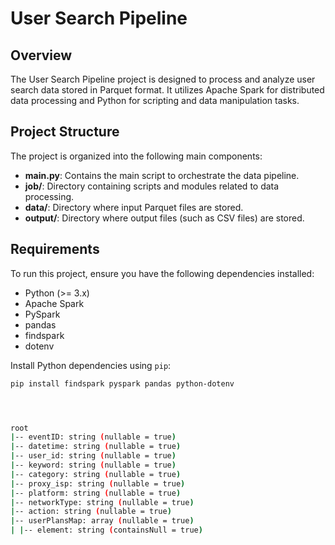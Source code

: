# User Search Pipeline

## Overview

The User Search Pipeline project is designed to process and analyze user search data stored in Parquet format. It utilizes Apache Spark for distributed data processing and Python for scripting and data manipulation tasks.

## Project Structure

The project is organized into the following main components:

- **main.py**: Contains the main script to orchestrate the data pipeline.
- **job/**: Directory containing scripts and modules related to data processing.
- **data/**: Directory where input Parquet files are stored.
- **output/**: Directory where output files (such as CSV files) are stored.

## Requirements

To run this project, ensure you have the following dependencies installed:

- Python (>= 3.x)
- Apache Spark
- PySpark
- pandas
- findspark
- dotenv

Install Python dependencies using `pip`:

```bash
pip install findspark pyspark pandas python-dotenv




root
|-- eventID: string (nullable = true)
|-- datetime: string (nullable = true)
|-- user_id: string (nullable = true)
|-- keyword: string (nullable = true)
|-- category: string (nullable = true)
|-- proxy_isp: string (nullable = true)
|-- platform: string (nullable = true)
|-- networkType: string (nullable = true)
|-- action: string (nullable = true)
|-- userPlansMap: array (nullable = true)
| |-- element: string (containsNull = true)
```
